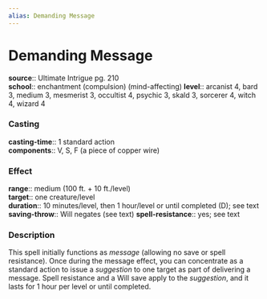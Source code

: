 ```yaml
---
alias: Demanding Message
---
```


# Demanding Message 

**source**:: Ultimate Intrigue pg. 210  
**school**:: enchantment (compulsion) (mind-affecting)
**level**:: arcanist 4, bard 3, medium 3, mesmerist 3, occultist 4, psychic 3, skald 3, sorcerer 4, witch 4, wizard 4

### Casting 

**casting-time**:: 1 standard action  
**components**:: V, S, F (a piece of copper wire)

### Effect 

**range**:: medium (100 ft. + 10 ft./level)  
**target**:: one creature/level  
**duration**:: 10 minutes/level, then 1 hour/level or until completed (D); see text  
**saving-throw**:: Will negates (see text)
**spell-resistance**:: yes; see text

### Description 

This spell initially functions as *message* (allowing no save or spell resistance). Once during the message effect, you can concentrate as a standard action to issue a *suggestion* to one target as part of delivering a message. Spell resistance and a Will save apply to the *suggestion*, and it lasts for 1 hour per level or until completed.

